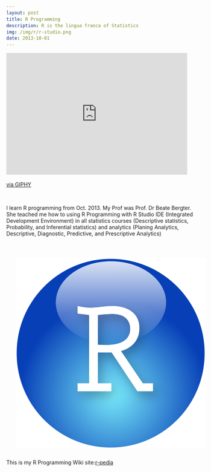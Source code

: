 ```yaml
---
layout: post
title: R Programming
description: R is the lingua franca of Statistics
img: /img/r/r-studio.png
date: 2013-10-01
---
```


<iframe src="https://giphy.com/embed/l378c04F2fjeZ7vH2" width="480" height="322" frameBorder="0" class="giphy-embed" allowFullScreen></iframe><p><a href="https://giphy.com/gifs/animation-animated-l378c04F2fjeZ7vH2">via GIPHY</a></p>
<Br>

I learn R programming from Oct. 2013. My Prof was Prof. Dr Beate Bergter.
<Br>
She teached me how to using R Programming with R Studio IDE (Integrated Development Environment) in all statistics courses (Descriptive statistics, Probability, and Inferential statistics) and analytics (Planing Analytics, Descriptive, Diagnostic, Predictive, and Prescriptive Analytics)
<Br>
<Br>

<img class="col one right" src="/img/r/r-studio.png" style="padding:25px">
<Br>
 This is my R Programming Wiki site:<a href="https://r-pedia.gitbook.io/cevi/descriptive-analytics">r-pedia</a>
